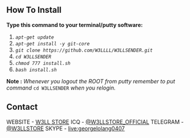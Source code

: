 <!-- HOW TO -->
## How To Install

**Type this command to your terminal/putty software:**

1) _`apt-get update`_
2) _`apt-get install -y git-core`_
3) _`git clone https://github.com/W3LLLL/W3LLSENDER.git`_
4) _`cd W3LLSENDER`_
5) _`chmod 777 install.sh`_
6) _`bash install.sh`_

**Note :** _Whenever you logout the ROOT from putty remember to put command_ `cd W3LLSENDER` _when you relogin._

<!-- CONTACT -->

## Contact

WEBSITE - [W3LL STORE](https://w3ll.store)
ICQ - [@W3LLSTORE_OFFICIAL](#)
TELEGRAM - [@W3LLSTORE](https://t.me/W3LLSTORE)
SKYPE - [live:georgelolang0407](//skype:live:georgelolang0407)
